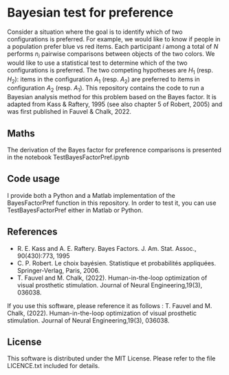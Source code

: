 # Bayesian test for preference

Consider a situation where the goal is to identify which of two configurations is preferred. 
For example, we would like to know if people in a population prefer blue vs red items.
Each participant $i$ among a total of $N$ performs $n_i$ pairwise comparisons between objects of the two colors. 
We would like to use a statistical test to determine which of the two  configurations is preferred.
The two competing hypotheses are $H_1$ (resp. $H_2$): items in the configuration $A_1$ (resp. $A_2$) are preferred to items in configuration $A_2$ (resp. $A_1$). 
This repository contains the code to run a Bayesian analysis method for this problem based on the Bayes factor. It is adapted from Kass & Raftery, 1995 (see also chapter 5 of Robert, 2005) and was first published in Fauvel & Chalk, 2022. 

## Maths

The derivation of the Bayes factor for preference comparisons is presented in the notebook TestBayesFactorPref.ipynb

## Code usage

I provide both a Python and a Matlab implementation of the BayesFactorPref function in this repository. In order to test it, you can use TestBayesFactorPref either in Matlab or Python.

## References

- R. E. Kass and A. E. Raftery. Bayes Factors. J. Am. Stat. Assoc., 90(430):773, 1995
- C. P. Robert. Le choix bayésien. Statistique et probabilités appliquées. Springer-Verlag, Paris, 2006.
- T. Fauvel and M. Chalk, (2022). Human-in-the-loop optimization of visual prosthetic stimulation. Journal of Neural Engineering,19(3), 036038. 

 If you use this software, please reference it as follows : T. Fauvel and M. Chalk, (2022). Human-in-the-loop optimization of visual prosthetic stimulation. Journal of Neural Engineering,19(3), 036038. 

## License
This software is distributed under the MIT License. Please refer to the file LICENCE.txt included for details.
